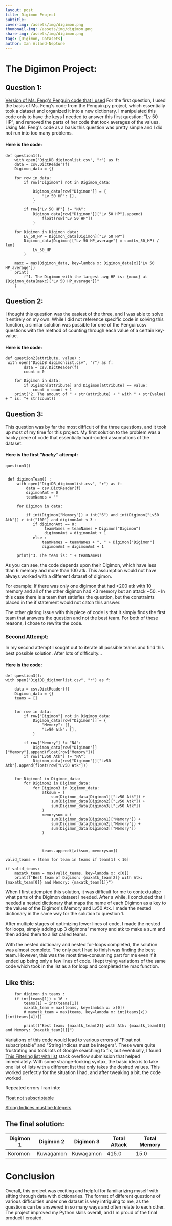 ```yaml
---
layout: post
title: Digimon Project
subtitle: 
cover-img: /assets/img/digimon.png
thumbnail-img: /assets/img/digimon.png
share-img: /assets/img/digimon.png
tags: [Digimon, Datasets]
author: Ian Allard-Neptune
---
```


# The Digimon Project:


## Question 1: 
[Version of Ms. Feng's Penguin code that I used]([www.github.com](https://github.com/ifenghm/art-of-data-code/blob/6de6f067c8c39462248c60ce927fbe7b7c7b779e/unit1/lessons/penguins.py))  
For the first question, I used the basis of Ms. Feng's code from the Penguin.py project, which essentially took a dataset and organized it into a new dictionary. I manipulated this code only to have the keys I needed to answer this first question: "Lv 50 HP", and removed the parts of her code that took averages of the values. Using Ms. Feng's code as a basis this question was pretty simple and I did not run into too many problems. 

#### Here is the code:

    def question1():
        with open("DigiDB_digimonlist.csv", "r") as f:
        data = csv.DictReader(f)
        Digimon_data = {}  

        for row in data:
            if row["Digimon"] not in Digimon_data:
                
                Digimon_data[row["Digimon"]] = {
                    "Lv 50 HP": [],
                }  

            if row["Lv 50 HP"] != "NA":
                Digimon_data[row["Digimon"]]["Lv 50 HP"].append(
                    float(row["Lv 50 HP"])
                )

        for Digimon in Digimon_data:
            Lv_50_HP = Digimon_data[Digimon]["Lv 50 HP"]
            Digimon_data[Digimon]["Lv 50 HP_average"] = sum(Lv_50_HP) / len(
                Lv_50_HP
            )

        maxc = max(Digimon_data, key=lambda x: Digimon_data[x]["Lv 50 HP_average"])
        print(
            f"1. The Digimon with the largest avg HP is: {maxc} at {Digimon_data[maxc]['Lv 50 HP_average']}"
        )

## Question 2: 

I thought this question was the easiest of the three, and I was able to solve it entirely on my own. While I did not reference specific code in solving this function, a similar solution was possible for one of the Penguin.csv questions with the method of counting through each value of a certain key-value.

#### Here is the code:

    def question2(attribute, value) :
     with open("DigiDB_digimonlist.csv", "r") as f:
            data = csv.DictReader(f)
            count = 0
        
        for Digimon in data:
            if Digimon[attribute] and Digimon[attribute] == value:
                count = count + 1
        print("2. The amount of " + str(attribute) + " with " + str(value) + " is: "+ str(count))

## Question 3:

This question was by far the most difficult of the three questions, and it took up most of my time for this project. My first solution to the problem was a hacky piece of code that essentially hard-coded assumptions of the dataset. 

#### Here is the first _"hacky"_ attempt:

    question3()


     def digimonTeam() :
         with open("DigiDB_digimonlist.csv", "r") as f:
             data = csv.DictReader(f)
             digimonAmt = 0
             teamNames = ""
      
         for Digimon in data:
  
             if int(Digimon["Memory"]) < int("6") and int(Digimon["Lv50 Atk"]) > int("100") and digimonAmt < 3 :
                if digimonAmt == 0:
                     teamNames = teamNames + Digimon["Digimon"]
                     digimonAmt = digimonAmt + 1
                else :
                    teamNames = teamNames + ", " + Digimon["Digimon"]
                    digimonAmt = digimonAmt + 1
          
         print("3. The team is: " + teamNames)

As you can see, the code depends upon their Digimon, which have less than 6 memory and more than 100 atk. This assumption would not have always worked with a different dataset of digimon. 

For example: If there was only one digimon that had >200 atk with 10 memory and all of the other digimon had <3 memory but an attack ~50.     - In this case there is a team that satisfies the question, but the constraints placed in the if statement would not catch this answer.  

The other glaring issue with this piece of code is that it simply finds the first team that answers the question and not the best team. For both of these reasons, I chose to rewrite the code.

### Second Attempt:

In my second attempt I sought out to iterate all possible teams and find this best possible solution. After lots of difficulty...

#### Here is the code:

    def question3():
    with open("DigiDB_digimonlist.csv", "r") as f:

        data = csv.DictReader(f)
        Digimon_data = {}  
        teams = []
        
     
        for row in data:
            if row["Digimon"] not in Digimon_data:
                Digimon_data[row["Digimon"]] = {
                    "Memory": [],
                    "Lv50 Atk": [],
                }

            if row["Memory"] != "NA":
                Digimon_data[row["Digimon"]]["Memory"].append(float(row["Memory"]))
            if row["Lv50 Atk"] != "NA":
                Digimon_data[row["Digimon"]]["Lv50 Atk"].append(float(row["Lv50 Atk"]))

    
        for Digimon1 in Digimon_data:
            for Digimon2 in Digimon_data:
                for Digimon3 in Digimon_data:
                    atksum = (
                        sum(Digimon_data[Digimon1]["Lv50 Atk"]) +
                        sum(Digimon_data[Digimon2]["Lv50 Atk"]) +
                        sum(Digimon_data[Digimon3]["Lv50 Atk"])
                    )
                    memorysum = (
                        sum(Digimon_data[Digimon1]["Memory"]) +
                        sum(Digimon_data[Digimon2]["Memory"]) +
                        sum(Digimon_data[Digimon3]["Memory"])
                    )
              
                    
                 
                    teams.append([atksum, memorysum])

    valid_teams = [team for team in teams if team[1] < 16] 

    if valid_teams:
        maxatk_team = max(valid_teams, key=lambda x: x[0])  
        print(f"Best team of Digimon: {maxatk_team[2]} with Atk: {maxatk_team[0]} and Memory: {maxatk_team[1]}")

When I first attempted this solution, it was difficult for me to contextualize what parts of the Digimon dataset I needed. After a while, I concluded that I needed a nested dictionary that maps the name of each Digimon as a key to the values of the Digimon's Memory and Lv50 Atk. I made the nested dictionary in the same way for the solution to question 1. 

After multiple stages of optimizing fewer lines of code, I made the nested for loops, simply adding up 3 digimons' memory and atk to make a sum and then added them to a list called teams.

With the nested dictionary and nested for-loops completed, the solution was almost complete. The only part I had to finish was finding the best team. However, this was the most time-consuming part for me even if it ended up being only a few lines of code. I kept trying variations of the same code which took in the list as a for loop and completed the max function. 

## Like this:

        for digimon in teams :
        if int(teams[1]) < 16 :
            teams[1] = int(teams[1])
            maxatk_team = max(teams, key=lambda x: x[0])
            # maxatk_team = max(teams, key=lambda x: int(teams[x])[int(teams[4])])

            print(f"Best team: {maxatk_team[2]} with Atk: {maxatk_team[0]} and Memory: {maxatk_team[1]}")

Variations of this code would lead to various errors of "Float not subscriptable" and "String Indices must be integers". These were quite frustrating and took lots of Google searching to fix, but eventually, I found [This Filtering list with list]([https://stackoverflow.com/questions/18448469/python-filter-list-of-list-with-another-list]) stack overflow submission that helped immediately. With some strange-looking syntax, the basic idea is to take one list of lists with a different list that only takes the desired values. This worked perfectly for the situation I had, and after tweaking a bit, the code worked.

Repeated errors I ran into: 

[Float not subscriptable]([https://stackoverflow.com/questions/19991591/typeerror-float-object-is-not-subscriptable])  

[String Indices must be Integers]([https://stackoverflow.com/questions/6077675/why-am-i-seeing-typeerror-string-indices-must-be-integers])


## The final solution:

| Digimon 1    | Digimon 2    | Digimon 3    | Total Attack | Total Memory |
|--------------|--------------|--------------|--------------|--------------|
| Koromon       | Kuwagamon      | Kuwagamon      | 415.0         | 15.0           |

# Conclusion

Overall, this project was exciting and helpful for familiarizing myself with sifting through data with dictionaries. The format of different questions of various difficulties under one dataset is very intriguing to me, as the questions can be answered in so many ways and often relate to each other. The project improved my Python skills overall, and I'm proud of the final product I created.



